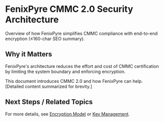 # FenixPyre CMMC 2.0 Security Architecture

Overview of how FenixPyre simplifies CMMC compliance with end-to-end encryption (≤160-char SEO summary).


## Why it Matters
FenixPyre's architecture reduces the effort and cost of CMMC certification by limiting the system boundary and enforcing encryption.

This document introduces CMMC 2.0 and how FenixPyre can help. [Detailed content summarized for brevity.]

## Next Steps / Related Topics
For more details, see [Encryption Model](/02-core-concepts/encryption-model) or [Key Management](/02-core-concepts/key-mgmt).